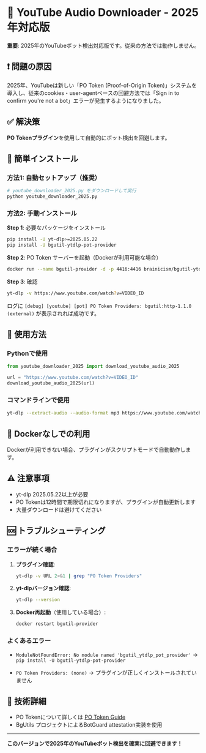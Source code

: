 # 🎵 YouTube Audio Downloader - 2025年対応版

**重要**: 2025年のYouTubeボット検出対応版です。従来の方法では動作しません。

## ❗ 問題の原因

2025年、YouTubeは新しい「PO Token (Proof-of-Origin Token)」システムを導入し、従来のcookies・user-agentベースの回避方法では「Sign in to confirm you're not a bot」エラーが発生するようになりました。

## ✅ 解決策

**PO Tokenプラグイン**を使用して自動的にボット検出を回避します。

## 🚀 簡単インストール

### 方法1: 自動セットアップ（推奨）

```python
# youtube_downloader_2025.py をダウンロードして実行
python youtube_downloader_2025.py
```

### 方法2: 手動インストール

**Step 1**: 必要なパッケージをインストール

```bash
pip install -U yt-dlp>=2025.05.22
pip install -U bgutil-ytdlp-pot-provider
```

**Step 2**: PO Token サーバーを起動（Dockerが利用可能な場合）

```bash
docker run --name bgutil-provider -d -p 4416:4416 brainicism/bgutil-ytdlp-pot-provider
```

**Step 3**: 確認

```bash
yt-dlp -v https://www.youtube.com/watch?v=VIDEO_ID
```

ログに `[debug] [youtube] [pot] PO Token Providers: bgutil:http-1.1.0 (external)` が表示されれば成功です。

## 📝 使用方法

### Pythonで使用

```python
from youtube_downloader_2025 import download_youtube_audio_2025

url = "https://www.youtube.com/watch?v=VIDEO_ID"
download_youtube_audio_2025(url)
```

### コマンドラインで使用

```bash
yt-dlp --extract-audio --audio-format mp3 https://www.youtube.com/watch?v=VIDEO_ID
```

## 🔧 Dockerなしでの利用

Dockerが利用できない場合、プラグインがスクリプトモードで自動動作します。

## ⚠️ 注意事項

- yt-dlp 2025.05.22以上が必要
- PO Tokenは12時間で期限切れになりますが、プラグインが自動更新します
- 大量ダウンロードは避けてください

## 🆘 トラブルシューティング

### エラーが続く場合

1. **プラグイン確認**:
   ```bash
   yt-dlp -v URL 2>&1 | grep "PO Token Providers"
   ```

2. **yt-dlpバージョン確認**:
   ```bash
   yt-dlp --version
   ```

3. **Docker再起動**（使用している場合）:
   ```bash
   docker restart bgutil-provider
   ```

### よくあるエラー

- `ModuleNotFoundError: No module named 'bgutil_ytdlp_pot_provider'`
  → `pip install -U bgutil-ytdlp-pot-provider`

- `PO Token Providers: (none)`
  → プラグインが正しくインストールされていません

## 🔗 技術詳細

- PO Tokenについて詳しくは [PO Token Guide](https://github.com/yt-dlp/yt-dlp/wiki/Extractors#youtube)
- BgUtils プロジェクトによるBotGuard attestation実装を使用

---

**このバージョンで2025年のYouTubeボット検出を確実に回避できます！**

